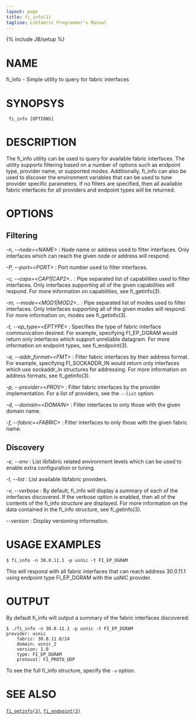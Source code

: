 ```yaml
---
layout: page
title: fi_info(1)
tagline: Libfabric Programmer's Manual
---
```

{% include JB/setup %}


# NAME

fi_info  \- Simple utility to query for fabric interfaces


# SYNOPSYS
```
 fi_info [OPTIONS]
```

# DESCRIPTION

The fi_info utility can be used to query for available fabric interfaces. The
utility supports filtering based on a number of options such as endpoint type,
provider name, or supported modes. Additionally, fi_info can also be used to
discover the environment variables that can be used to tune provider specific
parameters. If no filters are specified, then all available fabric interfaces
for all providers and endpoint types will be returned.

# OPTIONS

## Filtering

*-n, --node=\<NAME\>*
: Node name or address used to filter interfaces. Only interfaces which can
reach the given node or address will respond.

*-P, --port=\<PORT\>*
: Port number used to filter interfaces.

*-c, --caps=\<CAP1|CAP2\>..*
: Pipe separated list of capabilities used to filter interfaces. Only
interfaces supporting all of the given capabilities will respond. For more
information on capabilities, see fi_getinfo(3).

*-m, --mode=\<MOD1|MOD2\>..*
: Pipe separated list of modes used to filter interfaces. Only interfaces
supporting all of the given modes will respond. For more information on, modes
see fi_getinfo(3).

*-t, --ep_type=\<EPTYPE\>*
: Specifies the type of fabric interface communication desired. For example,
specifying FI_EP_DGRAM would return only interfaces which support unreliable
datagram. For more information on endpoint types, see fi_endpoint(3).

*-a, --addr_format=\<FMT\>*
: Filter fabric interfaces by their address format. For example,
specifying FI_SOCKADDR_IN would return only interfaces which use sockaddr_in
structures for addressing. For more information on address formats, see
fi_getinfo(3).

*-p, --provider=\<PROV\>*
: Filter fabric interfaces by the provider implementation. For a list of
providers, see the `--list` option.

*-d, --domain=\<DOMAIN\>*
: Filter interfaces to only those with the given domain name.

*-f, --fabric=\<FABRIC\>*
: Filter interfaces to only those with the given fabric name.

## Discovery

*-e, --env*
: List libfabric related environment levels which can be used to enable extra
configuration or tuning.

*-l, --list*
: List available libfabric providers.

*-v, --verbose*
: By default, fi_info will display a summary of each of the interfaces
discovered. If the verbose option is enabled, then all of the contents of the
fi_info structure are displayed. For more information on the data contained in
the fi_info structure, see fi_getinfo(3).

*--version*
: Display versioning information.

# USAGE EXAMPLES

```
$ fi_info -n 30.0.11.1 -p usnic -t FI_EP_DGRAM
```

This will respond with all fabric interfaces that can reach address 30.0.11.1
using endpoint type FI_EP_DGRAM with the usNIC provider.

# OUTPUT

By default fi_info will output a summary of the fabric interfaces discovered:

```
$ ./fi_info -n 30.0.11.1 -p usnic -t FI_EP_DGRAM
provider: usnic
    fabric: 30.0.11.0/24
    domain: usnic_2
    version: 1.0
    type: FI_EP_DGRAM
    protocol: FI_PROTO_UDP
```

To see the full fi_info structure, specify the `-v` option.

# SEE ALSO

[`fi_getinfo(3)`](fi_getinfo.3.html),
[`fi_endpoint(3)`](fi_endpoint.3.html)
